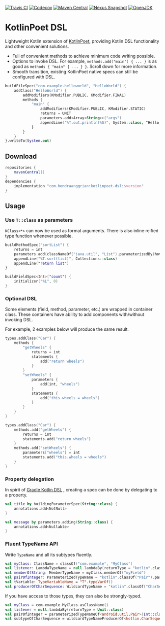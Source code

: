 [![Travis CI](https://img.shields.io/travis/com/hendraanggrian/kotlinpoet-dsl)](https://travis-ci.com/github/hendraanggrian/kotlinpoet-dsl/)
[![Codecov](https://img.shields.io/codecov/c/github/hendraanggrian/kotlinpoet-dsl)](https://codecov.io/gh/hendraanggrian/kotlinpoet-dsl/)
[![Maven Central](https://img.shields.io/maven-central/v/com.hendraanggrian/kotlinpoet-dsl)](https://search.maven.org/artifact/com.hendraanggrian/kotlinpoet-dsl/)
[![Nexus Snapshot](https://img.shields.io/nexus/s/com.hendraanggrian/kotlinpoet-dsl?server=https%3A%2F%2Fs01.oss.sonatype.org)](https://s01.oss.sonatype.org/content/repositories/snapshots/com/hendraanggrian/kotlinpoet-dsl/)
[![OpenJDK](https://img.shields.io/badge/jdk-1.8%2B-informational)](https://openjdk.java.net/projects/jdk8/)

# KotlinPoet DSL

Lightweight Kotlin extension of [KotlinPoet](https://github.com/square/kotlinpoet), providing Kotlin
DSL functionality and other convenient solutions.

- Full of convenient methods to achieve minimum code writing possible.
- Options to invoke DSL. For example, `methods.add("main") { ... }` is as good
  as `methods { "main" { ... } }`. Scroll down for more information.
- Smooth transition, existing KotlinPoet native specs can still be configured with DSL.

```kotlin
buildFileSpec("com.example.helloworld", "HelloWorld") {
    addClass("HelloWorld") {
        addModifiers(KModifier.PUBLIC, KModifier.FINAL)
        methods {
            "main" {
                addModifiers(KModifier.PUBLIC, KModifier.STATIC)
                returns = UNIT
                parameters.add<Array<String>>("args")
                appendLine("%T.out.println(%S)", System::class, "Hello, KotlinPoet!")
            }
        }
    }
}.writeTo(System.out)
```

## Download

```gradle
repositories {
    mavenCentral()
}
dependencies {
    implementation "com.hendraanggrian:kotlinpoet-dsl:$version"
}
```

## Usage

### Use `T::class` as parameters

`KClass<*>` can now be used as format arguments. There is also inline reified type function whenever
possible.

```kotlin
buildMethodSpec("sortList") {
    returns = int
    parameters.add(classNameOf("java.util", "List").parameterizedBy(hoverboard), "list")
    appendLine("%T.sort(list)", Collections::class)
    appendLine("return list")
}

buildFieldSpec<Int>("count") {
    initializer("%L", 0)
}
```

### Optional DSL

Some elements (field, method, parameter, etc.) are wrapped in container class. These containers have
ability to add components with/without invoking DSL.

For example, 2 examples below will produce the same result.

```kotlin
types.addClass("Car") {
    methods {
        "getWheels" {
            returns = int
            statements {
                add("return wheels")
            }
        }
        "setWheels" {
            parameters {
                add(int, "wheels")
            }
            statements {
                add("this.wheels = wheels")
            }
        }
    }
}

types.addClass("Car") {
    methods.add("getWheels") {
        returns = int
        statements.add("return wheels")
    }
    methods.add("setWheels") {
        parameters["wheels"] = int
        statements.add("this.wheels = wheels")
    }
}
```

### Property delegation

In spirit of [Gradle Kotlin DSL](https://docs.gradle.org/current/userguide/kotlin_dsl.html#using_kotlin_delegated_properties)
, creating a spec can be done by delegating to a property.

```kotlin
val title by buildingParameterSpec(String::class) {
    annotations.add<NotNull>
}

val message by parameters.adding(String::class) {
    annotations.add<Nullable>
}
```

### Fluent TypeName API

Write `TypeName` and all its subtypes fluently.

```kotlin
val myClass: ClassName = classOf("com.example", "MyClass")
val listener: LambdaTypeName = null.lambdaBy(returnType = "kotlin".classOf("Unit"))
val memberOfString: MemberTypeName = myClass.memberOf("myField")
val pairOfInteger: ParameterizedTypeName = "kotlin".classOf("Pair").parameterizedBy(Int::class, Int::class)
val tVariable: TypeVariableName = "T".typeVarOf()
val producerOfCharSequence: WildcardTypeName = "kotlin".classOf("CharSequence").producerOf()
```

If you have access to those types, they can also be strongly-typed.

```kotlin
val myClass = com.example.MyClass.asClassName()
val listener = null.lambdaBy(returnType = Unit::class)
val pairOfInteger = parameterizedTypeNameOf<android.util.Pair>(Int::class, Int::class)
val subtypeOfCharSequence = wildcardTypeNameProducerOf<kotlin.CharSequence>()
```
